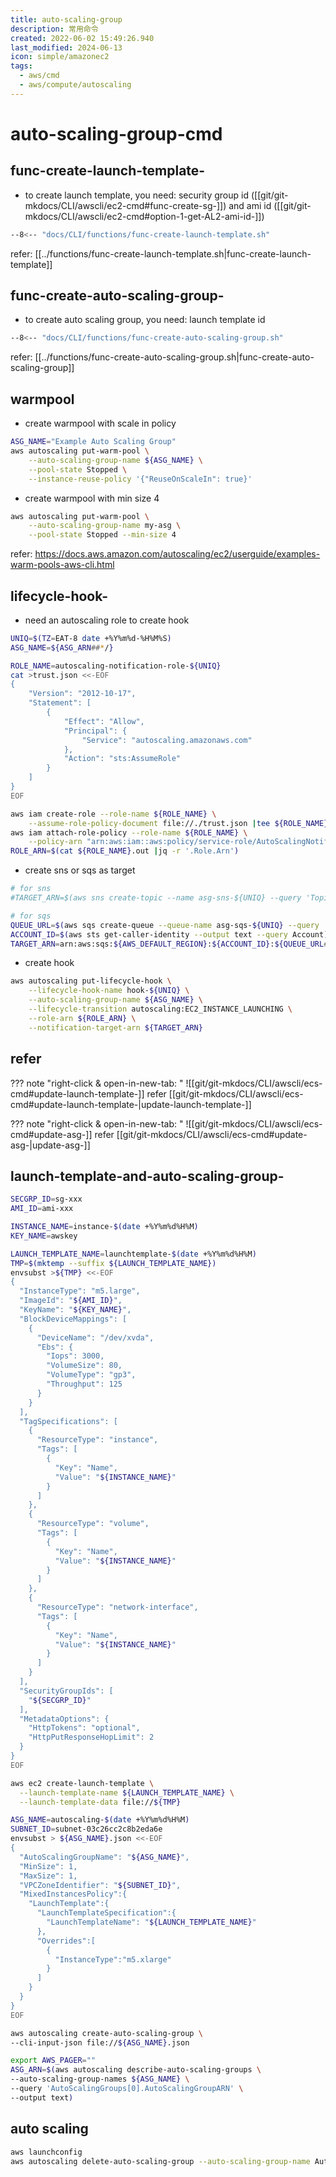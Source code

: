 ```yaml
---
title: auto-scaling-group
description: 常用命令
created: 2022-06-02 15:49:26.940
last_modified: 2024-06-13
icon: simple/amazonec2
tags:
  - aws/cmd
  - aws/compute/autoscaling
---
```


# auto-scaling-group-cmd
## func-create-launch-template-
- to create launch template, you need: security group id ([[git/git-mkdocs/CLI/awscli/ec2-cmd#func-create-sg-]]) and ami id ([[git/git-mkdocs/CLI/awscli/ec2-cmd#option-1-get-AL2-ami-id-]])
```sh title="func-create-launch-template" linenums="1"
--8<-- "docs/CLI/functions/func-create-launch-template.sh"
```
refer: [[../functions/func-create-launch-template.sh|func-create-launch-template]]

## func-create-auto-scaling-group-
- to create auto scaling group, you need: launch template id
```sh title="func-create-auto-scaling-group" linenums="1"
--8<-- "docs/CLI/functions/func-create-auto-scaling-group.sh"
```
refer: [[../functions/func-create-auto-scaling-group.sh|func-create-auto-scaling-group]]

## warmpool
- create warmpool with scale in policy
```sh
ASG_NAME="Example Auto Scaling Group"
aws autoscaling put-warm-pool \
    --auto-scaling-group-name ${ASG_NAME} \
    --pool-state Stopped \
    --instance-reuse-policy '{"ReuseOnScaleIn": true}'
```

- create warmpool with min size 4
```sh
aws autoscaling put-warm-pool \
    --auto-scaling-group-name my-asg \
    --pool-state Stopped --min-size 4
```

refer: https://docs.aws.amazon.com/autoscaling/ec2/userguide/examples-warm-pools-aws-cli.html

## lifecycle-hook-
- need an autoscaling role to create hook
```sh
UNIQ=$(TZ=EAT-8 date +%Y%m%d-%H%M%S)
ASG_NAME=${ASG_ARN##*/}

ROLE_NAME=autoscaling-notification-role-${UNIQ}
cat >trust.json <<-EOF
{
    "Version": "2012-10-17",
    "Statement": [
        {
            "Effect": "Allow",
            "Principal": {
                "Service": "autoscaling.amazonaws.com"
            },
            "Action": "sts:AssumeRole"
        }
    ]
}
EOF

aws iam create-role --role-name ${ROLE_NAME} \
    --assume-role-policy-document file://./trust.json |tee ${ROLE_NAME}.out
aws iam attach-role-policy --role-name ${ROLE_NAME} \
    --policy-arn "arn:aws:iam::aws:policy/service-role/AutoScalingNotificationAccessRole"
ROLE_ARN=$(cat ${ROLE_NAME}.out |jq -r '.Role.Arn')
```
- create sns or sqs as target
```sh
# for sns
#TARGET_ARN=$(aws sns create-topic --name asg-sns-${UNIQ} --query 'TopicArn' --output text)

# for sqs
QUEUE_URL=$(aws sqs create-queue --queue-name asg-sqs-${UNIQ} --query 'QueueUrl' --output text)
ACCOUNT_ID=$(aws sts get-caller-identity --output text --query Account)
TARGET_ARN=arn:aws:sqs:${AWS_DEFAULT_REGION}:${ACCOUNT_ID}:${QUEUE_URL##*/}
```
- create hook
```sh
aws autoscaling put-lifecycle-hook \
    --lifecycle-hook-name hook-${UNIQ} \
    --auto-scaling-group-name ${ASG_NAME} \
    --lifecycle-transition autoscaling:EC2_INSTANCE_LAUNCHING \
    --role-arn ${ROLE_ARN} \
    --notification-target-arn ${TARGET_ARN}

```


## refer
??? note "right-click & open-in-new-tab: "
    ![[git/git-mkdocs/CLI/awscli/ecs-cmd#update-launch-template-]]
refer [[git/git-mkdocs/CLI/awscli/ecs-cmd#update-launch-template-|update-launch-template-]]

??? note "right-click & open-in-new-tab: "
    ![[git/git-mkdocs/CLI/awscli/ecs-cmd#update-asg-]]
refer [[git/git-mkdocs/CLI/awscli/ecs-cmd#update-asg-|update-asg-]]

## launch-template-and-auto-scaling-group-

```sh
SECGRP_ID=sg-xxx
AMI_ID=ami-xxx

INSTANCE_NAME=instance-$(date +%Y%m%d%H%M)
KEY_NAME=awskey

LAUNCH_TEMPLATE_NAME=launchtemplate-$(date +%Y%m%d%H%M)
TMP=$(mktemp --suffix ${LAUNCH_TEMPLATE_NAME})
envsubst >${TMP} <<-EOF
{
  "InstanceType": "m5.large",
  "ImageId": "${AMI_ID}",
  "KeyName": "${KEY_NAME}",
  "BlockDeviceMappings": [
    {
      "DeviceName": "/dev/xvda",
      "Ebs": {
        "Iops": 3000,
        "VolumeSize": 80,
        "VolumeType": "gp3",
        "Throughput": 125
      }
    }
  ],
  "TagSpecifications": [
    {
      "ResourceType": "instance",
      "Tags": [
        {
          "Key": "Name",
          "Value": "${INSTANCE_NAME}"
        }
      ]
    },
    {
      "ResourceType": "volume",
      "Tags": [
        {
          "Key": "Name",
          "Value": "${INSTANCE_NAME}"
        }
      ]
    },
    {
      "ResourceType": "network-interface",
      "Tags": [
        {
          "Key": "Name",
          "Value": "${INSTANCE_NAME}"
        }
      ]
    }
  ],
  "SecurityGroupIds": [
    "${SECGRP_ID}"
  ],
  "MetadataOptions": {
    "HttpTokens": "optional",
    "HttpPutResponseHopLimit": 2
  }
}
EOF

aws ec2 create-launch-template \
  --launch-template-name ${LAUNCH_TEMPLATE_NAME} \
  --launch-template-data file://${TMP}

ASG_NAME=autoscaling-$(date +%Y%m%d%H%M)
SUBNET_ID=subnet-03c26cc2c8b2eda6e
envsubst > ${ASG_NAME}.json <<-EOF
{
  "AutoScalingGroupName": "${ASG_NAME}",
  "MinSize": 1,
  "MaxSize": 1,
  "VPCZoneIdentifier": "${SUBNET_ID}",
  "MixedInstancesPolicy":{
    "LaunchTemplate":{
      "LaunchTemplateSpecification":{
        "LaunchTemplateName": "${LAUNCH_TEMPLATE_NAME}"
      },
      "Overrides":[
        {
          "InstanceType":"m5.xlarge"
        }
      ]
    }
  }
}
EOF

aws autoscaling create-auto-scaling-group \
--cli-input-json file://${ASG_NAME}.json

export AWS_PAGER=""
ASG_ARN=$(aws autoscaling describe-auto-scaling-groups \
--auto-scaling-group-names ${ASG_NAME} \
--query 'AutoScalingGroups[0].AutoScalingGroupARN' \
--output text)

```

## auto scaling
```sh
aws launchconfig
aws autoscaling delete-auto-scaling-group --auto-scaling-group-name AutoScalingGroup --force-delete

```




